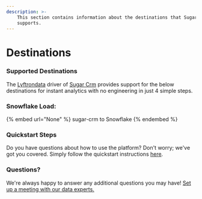 ```yaml
---
description: >-
    This section contains information about the destinations that Sugar Crm
    supports.
---
```


# Destinations

### Supported Destinations

The [Lyftrondata](https://www.lyftrondata.com/) driver of [Sugar Crm](None) provides support for the below destinations for instant analytics with no engineering in just 4 simple steps.

### Snowflake Load:

{% embed url="None" %}
sugar-crm to Snowflake
{% endembed %}

### Quickstart Steps

Do you have questions about how to use the platform? Don't worry; we've got you covered. Simply follow the quickstart instructions [here](README.md).

### Questions? <a href="#questions" id="questions"></a>

We're always happy to answer any additional questions you may have! [Set up a meeting with our data experts.](https://www.lyftrondata.com/book-a-meeting/)
